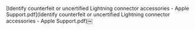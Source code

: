 [Identify counterfeit or uncertified Lightning connector accessories - Apple Support.pdf](Identify counterfeit or uncertified Lightning connector accessories - Apple Support.pdf)￼

